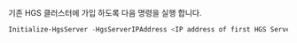 기존 HGS 클러스터에 가입 하도록 다음 명령을 실행 합니다.


```powershell
Initialize-HgsServer -HgsServerIPAddress <IP address of first HGS Server>
```

<!-- Appears twice in guarded-fabric-configure-additional-hgs-nodes.md and in set-up-hgs-for-always-encrypted-in-sql-server.md
-->